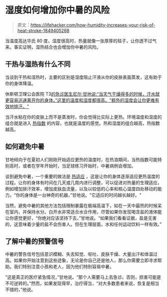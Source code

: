 # 湿度如何增加你中暑的风险

> 原文：<https://lifehacker.com/how-humidity-increases-your-risk-of-heat-stroke-1849405268>

当温度高达华氏 80 度，湿度很高时，热量就像一张厚厚的毯子，让你透不过气来。事实证明，湿热结合也会增加你中暑的风险。



## 干热与湿热有什么不同

当谈到干热和湿热时，主要的区别是湿度阻止汗液从你的皮肤表面蒸发，这有助于你的身体降温。

休斯顿卫理公会医院 T3[的急诊医生尼尔·甘地说:“当天气干燥得多的时候，汗水就更容易迅速离开你的身体。”这里的温度和湿度都很高。"额外的湿度会让你更难有效地排汗。"](https://www.houstonmethodist.org/)

当汗水粘在你的皮肤上而不是蒸发时，你会觉得比实际上更热。环境温度和湿度的组合就是进入 [热指数](https://www.weather.gov/ama/heatindex) 的内容，也就是温度的感觉。热和湿度的组合越高，热指数越高。

## **如何避免中暑**

甘地倾向于在夏初人们刚刚开始适应更热的温度时，在热浪期间，当热指数可能特别高时，或者在学年开始时，当足球练习开始时，中暑病例会增加。

谈到避免中暑，一个重要的做法是 [热适应](https://www.cdc.gov/niosh/topics/heatstress/acclima.html) ，这是让你的身体逐渐适应更热温度的过程。让你的身体有时间在几天或几周内进行调整，可以促进对热量的生理适应，例如增加排汗效率，增加皮肤血流量，以及以较低的心率和核心温度四处移动的能力。“你的身体是一台神奇的机器，”甘地说。"它适应的时间越长越好。"

当然，避免中暑的其他方法包括限制暴露在极端高温下，如在一天中最热的时候呆在室内，并保持水分。白开水非常适合水合作用，尽管如果你发现喝含盐的液体能让你感觉更好，“你绝对应该坚持下去，”甘地说。“如果我们看看证据，盐是无害的，这意味着少量的盐不会伤害人。但在生理层面，水和任何运动饮料一样有效。”

## **了解中暑的预警信号**

中暑的警告信号包括意识模糊、失去知觉、呕吐、皮肤干燥、大量出汗和体温过高。如果你开始注意到这些迹象，无论是你自己还是他人，那么你需要立即寻求帮助。我们特别注意小孩和老人，因为他们特别容易中暑。

“这是真正的医疗紧急情况，”甘地说。“那个人需要马上去急诊。否则，损害可能是不可逆转的。”然而，如果发现得早，治疗得当，“对大多数患者来说，恢复是相当不错的，”他说。